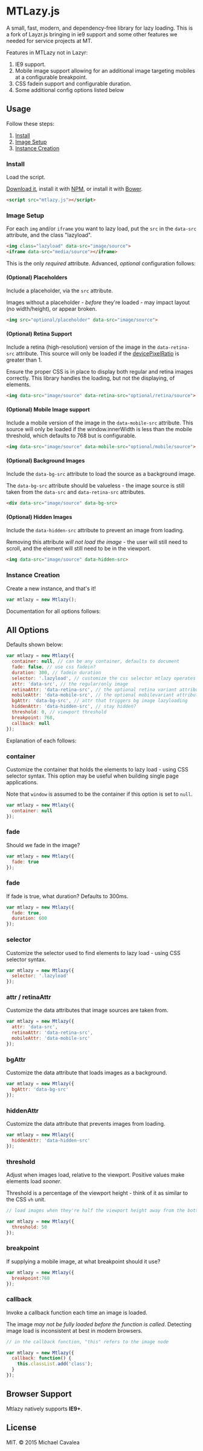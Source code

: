 # MTLazy.js

A small, fast, modern, and dependency-free library for lazy loading. This is a fork of Layzr.js bringing in ie9 support and some other features we needed for service projects at MT. 

Features in MTLazy not in Lazyr:

1. IE9 support.
2. Mobile image support allowing for an additional image targeting mobiles at a configurable breakpoint.
3. CSS fadein support and configurable duration.
4. Some additional config options listed below

## Usage

Follow these steps:

1. [Install](https://github.com/faction23/mtlazy.js#install)
2. [Image Setup](https://github.com/faction23/mtlazy.js#image-setup)
3. [Instance Creation](https://github.com/faction23/mtlazy.js#instance-creation)

### Install

Load the script.

[Download it](https://github.com/faction23/mtlazy.js/archive/master.zip), install it with [NPM](https://www.npmjs.com/package/mtlazy), or install it with [Bower](http://bower.io/search/?q=mtlazy.js).

```html
<script src="mtlazy.js"></script>
```

### Image Setup

For each `img` and/or `iframe` you want to lazy load, put the `src` in the `data-src` attribute, and the class "lazyload".

```html
<img class="lazyload" data-src="image/source">
<iframe data-src="media/source"></iframe>
```

This is the only _required_ attribute. Advanced, _optional_ configuration follows:

#### (Optional) Placeholders

Include a placeholder, via the `src` attribute.

Images without a placeholder - _before_ they're loaded - may impact layout (no width/height), or appear broken.

```html
<img src="optional/placeholder" data-src="image/source">
```

#### (Optional) Retina Support

Include a retina (high-resolution) version of the image in the `data-retina-src` attribute. This source will only be loaded if the [devicePixelRatio](https://developer.mozilla.org/en-US/docs/Web/API/Window/devicePixelRatio) is greater than 1.

Ensure the proper CSS is in place to display both regular and retina images correctly. This library handles the loading, but not the displaying, of elements.

```html
<img data-src="image/source" data-retina-src="optional/retina/source">
```

#### (Optional) Mobile Image support

Include a mobile version of the image in the `data-mobile-src` attribute. This source will only be loaded if the window.innerWidth is less than the mobile threshold, which defaults to 768 but is configurable.

```html
<img data-src="image/source" data-mobile-src="optional/mobile/source">
```

#### (Optional) Background Images

Include the `data-bg-src` attribute to load the source as a background image.

The `data-bg-src` attribute should be valueless - the image source is still taken from the `data-src` and `data-retina-src` attributes.

```html
<div data-src="image/source" data-bg-src>
```

#### (Optional) Hidden Images

Include the `data-hidden-src` attribute to prevent an image from loading.

Removing this attribute _will not load the image_ - the user will still need to scroll, and the element will still need to be in the viewport.

```html
<img data-src="image/source" data-hidden-src>
```

### Instance Creation

Create a new instance, and that's it!

```javascript
var mtlazy = new Mtlazy();
```

Documentation for all options follows:

## All Options

Defaults shown below:

```javascript
var mtlazy = new Mtlazy({
  container: null, // can be any container, defaults to document
  fade: false, // use css fadein?
  duration: 300, // fadein duration
  selector: '.lazyload', // customize the css selector mtlazy operates on
  attr: 'data-src', // the regular/only image
  retinaAttr: 'data-retina-src', // the optional retina variant attribute name
  mobileAttr: 'data-mobile-src', // the optional mobilevariant attribute name
  bgAttr: 'data-bg-src', // attr that triggers bg image lazyloading
  hiddenAttr: 'data-hidden-src', // stay hidden?
  threshold: 0, // viewport threshold
  breakpoint: 768,
  callback: null
});
```

Explanation of each follows:

### container

Customize the container that holds the elements to lazy load - using CSS selector syntax. This option may be useful when building single page applications.

Note that `window` is assumed to be the container if this option is set to `null`.

```javascript
var mtlazy = new Mtlazy({
  container: null
});
```

### fade

Should we fade in the image?

```javascript
var mtlazy = new Mtlazy({
  fade: true
});
```

### fade

If fade is true, what duration? Defaults to 300ms.

```javascript
var mtlazy = new Mtlazy({
  fade: true,
  duration: 600
});
```

### selector

Customize the selector used to find elements to lazy load - using CSS selector syntax.

```javascript
var mtlazy = new Mtlazy({
  selector: '.lazyload'
});
```

### attr / retinaAttr

Customize the data attributes that image sources are taken from.

```javascript
var mtlazy = new Mtlazy({
  attr: 'data-src',
  retinaAttr: 'data-retina-src',
  mobileAttr: 'data-mobile-src'
});
```

### bgAttr

Customize the data attribute that loads images as a background.

```javascript
var mtlazy = new Mtlazy({
  bgAttr: 'data-bg-src'
});
```

### hiddenAttr

Customize the data attribute that prevents images from loading.

```javascript
var mtlazy = new Mtlazy({
  hiddenAttr: 'data-hidden-src'
});
```

### threshold

Adjust when images load, relative to the viewport. Positive values make elements load _sooner_.

Threshold is a percentage of the viewport height - think of it as similar to the CSS `vh` unit.

```javascript
// load images when they're half the viewport height away from the bottom of the viewport

var mtlazy = new Mtlazy({
  threshold: 50
});
```

### breakpoint

If supplying a mobile image, at what breakpoint should it use?

```javascript
var mtlazy = new Mtlazy({
  breakpoint:768
});
```

### callback

Invoke a callback function each time an image is loaded.

The image _may not be fully loaded before the function is called_. Detecting image load is inconsistent at best in modern browsers.

```javascript
// in the callback function, "this" refers to the image node

var mtlazy = new Mtlazy({
  callback: function() {
    this.classList.add('class');
  }
});
```

## Browser Support

Mtlazy natively supports **IE9+**.


## License

MIT. © 2015 Michael Cavalea


